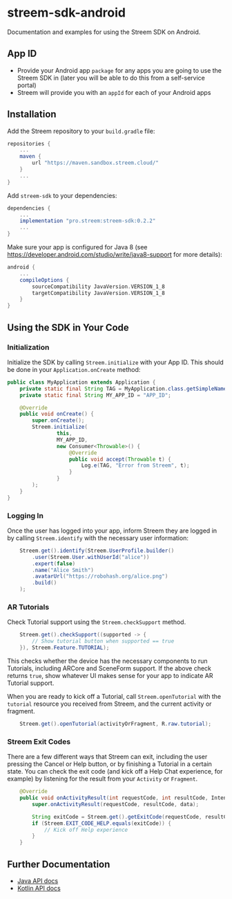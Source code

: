 # streem-sdk-android

Documentation and examples for using the Streem SDK on Android.

## App ID

* Provide your Android app `package` for any apps you are going to use the Streem SDK in (later you will be able to do this from a self-service portal)
* Streem will provide you with an `appId` for each of your Android apps


## Installation

Add the Streem repository to your `build.gradle` file:

```gradle
repositories {
    ...
    maven {
        url "https://maven.sandbox.streem.cloud/"
    }
    ...
}
```

Add `streem-sdk` to your dependencies:

```gradle
dependencies {
    ...
    implementation "pro.streem:streem-sdk:0.2.2"
    ...
}
```

Make sure your app is configured for Java 8 (see https://developer.android.com/studio/write/java8-support for more details):

```gradle
android {
    ...
    compileOptions {
        sourceCompatibility JavaVersion.VERSION_1_8
        targetCompatibility JavaVersion.VERSION_1_8
    }
}
```


## Using the SDK in Your Code

### Initialization

Initialize the SDK by calling `Streem.initialize` with your App ID.  This should be done in your `Application.onCreate` method:

```java
public class MyApplication extends Application {
    private static final String TAG = MyApplication.class.getSimpleName();
    private static final String MY_APP_ID = "APP_ID";

    @Override
    public void onCreate() {
        super.onCreate();
        Streem.initialize(
                this,
                MY_APP_ID,
                new Consumer<Throwable>() {
                    @Override
                    public void accept(Throwable t) {
                        Log.e(TAG, "Error from Streem", t);
                    }
                }
        );
    }
}
```

### Logging In

Once the user has logged into your app, inform Streem they are logged in by calling `Streem.identify` with the necessary user information:

```java
    Streem.get().identify(Streem.UserProfile.builder()
        .user(Streem.User.withUserId("alice"))
        .expert(false)
        .name("Alice Smith")
        .avatarUrl("https://robohash.org/alice.png")
        .build()
    );
```


### AR Tutorials

Check Tutorial support using the `Streem.checkSupport` method.  

```java
    Streem.get().checkSupport((supported -> {
        // Show tutorial button when supported == true
    }), Streem.Feature.TUTORIAL);
```

This checks whether the device has the necessary components to run Tutorials, including ARCore and SceneForm support.  If the above check returns `true`, show whatever UI makes sense for your app to indicate AR Tutorial support.

When you are ready to kick off a Tutorial, call `Streem.openTutorial` with the `tutorial` resource you received from Streem, and the current activity or fragment.

```java
    Streem.get().openTutorial(activityOrFragment, R.raw.tutorial);
```


### Streem Exit Codes

There are a few different ways that Streem can exit, including the user pressing the Cancel or Help button, or by finishing a Tutorial in a certain state.  You can check the exit code (and kick off a Help Chat experience, for example) by listening for the result from your `Activity` or `Fragment`.

```java
    @Override
    public void onActivityResult(int requestCode, int resultCode, Intent data) {
        super.onActivityResult(requestCode, resultCode, data);

        String exitCode = Streem.get().getExitCode(requestCode, resultCode, data);
        if (Streem.EXIT_CODE_HELP.equals(exitCode)) {
            // Kick off Help experience
        }
    }
```

## Further Documentation

* [Java API docs](https://streem.github.io/streem-sdk-android/api/java/)
* [Kotlin API docs](https://streem.github.io/streem-sdk-android/api/kotlin/)
